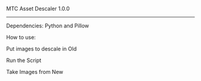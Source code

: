 MTC Asset Descaler 1.0.0
___
Dependencies: Python and Pillow

How to use:

Put images to descale in Old

Run the Script

Take Images from New 

